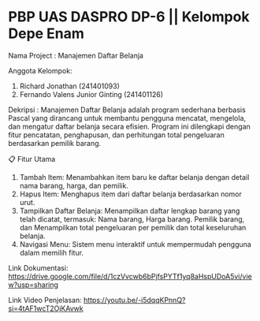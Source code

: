 # PBP UAS DASPRO DP-6 || Kelompok Depe Enam
Nama Project : Manajemen Daftar Belanja

Anggota Kelompok:
1. Richard Jonathan (241401093)
2. Fernando Valens Junior Ginting (241401126)

Dekripsi : 
Manajemen Daftar Belanja adalah program sederhana berbasis Pascal yang dirancang untuk membantu pengguna mencatat, mengelola, dan mengatur daftar belanja secara efisien. Program ini dilengkapi dengan fitur pencatatan, penghapusan, dan perhitungan total pengeluaran berdasarkan pemilik barang.

📋 Fitur Utama
1. Tambah Item: Menambahkan item baru ke daftar belanja dengan detail nama barang, harga, dan pemilik.
2. Hapus Item: Menghapus item dari daftar belanja berdasarkan nomor urut.
3. Tampilkan Daftar Belanja: Menampilkan daftar lengkap barang yang telah dicatat, termasuk:
Nama barang, Harga barang. Pemilik barang, dan Menampilkan total pengeluaran per pemilik dan total keseluruhan belanja.
4. Navigasi Menu: Sistem menu interaktif untuk mempermudah pengguna dalam memilih fitur.

Link Dokumentasi:
https://drive.google.com/file/d/1czVvcwb6bPjfsPYTf1yq8aHspUDoA5vi/view?usp=sharing

Link Video Penjelasan:
https://youtu.be/-i5dqqKPnnQ?si=4tAF1wcT2OjKAvwk
